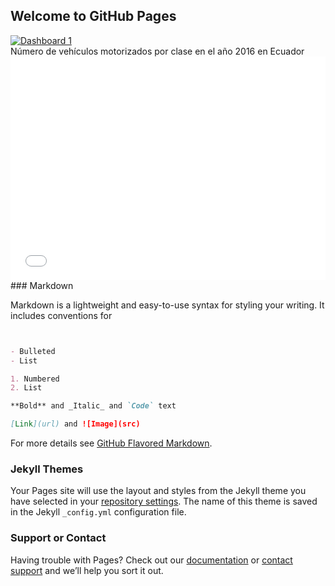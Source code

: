 ## Welcome to GitHub Pages
<div><div class='tableauPlaceholder' id='viz1539535156014' style='position: relative'><noscript><a href='#'><img alt='Dashboard 1 ' src='https:&#47;&#47;public.tableau.com&#47;static&#47;images&#47;In&#47;IncendiosForestales_0&#47;Dashboard1&#47;1_rss.png' style='border: none' /></a></noscript><object class='tableauViz'  style='display:none;'><param name='host_url' value='https%3A%2F%2Fpublic.tableau.com%2F' /> <param name='embed_code_version' value='3' /> <param name='site_root' value='' /><param name='name' value='IncendiosForestales_0&#47;Dashboard1' /><param name='tabs' value='no' /><param name='toolbar' value='yes' /><param name='static_image' value='https:&#47;&#47;public.tableau.com&#47;static&#47;images&#47;In&#47;IncendiosForestales_0&#47;Dashboard1&#47;1.png' /> <param name='animate_transition' value='yes' /><param name='display_static_image' value='yes' /><param name='display_spinner' value='yes' /><param name='display_overlay' value='yes' /><param name='display_count' value='yes' /><param name='filter' value='publish=yes' /></object></div>                <script type='text/javascript'>                    var divElement = document.getElementById('viz1539535156014');                    var vizElement = divElement.getElementsByTagName('object')[0];                    vizElement.style.minWidth='420px';vizElement.style.maxWidth='650px';vizElement.style.width='100%';vizElement.style.minHeight='587px';vizElement.style.maxHeight='887px';vizElement.style.height=(divElement.offsetWidth*0.75)+'px';                    var scriptElement = document.createElement('script');                    scriptElement.src = 'https://public.tableau.com/javascripts/api/viz_v1.js';                    vizElement.parentNode.insertBefore(scriptElement, vizElement);                </script></div>Número de vehículos motorizados por clase en el año 2016 en Ecuador<div><iframe id="datawrapper-chart-6SyMp" src="//datawrapper.dwcdn.net/6SyMp/2/" scrolling="no" frameborder="0" allowtransparency="true" style="width: 0; min-width: 100% !important;" height="358"></iframe><script type="text/javascript">if("undefined"==typeof window.datawrapper)window.datawrapper={};window.datawrapper["6SyMp"]={},window.datawrapper["6SyMp"].embedDeltas={"100":490,"200":464,"300":411,"400":385,"500":385,"700":358,"800":358,"900":358,"1000":358},window.datawrapper["6SyMp"].iframe=document.getElementById("datawrapper-chart-6SyMp"),window.datawrapper["6SyMp"].iframe.style.height=window.datawrapper["6SyMp"].embedDeltas[Math.min(1e3,Math.max(100*Math.floor(window.datawrapper["6SyMp"].iframe.offsetWidth/100),100))]+"px",window.addEventListener("message",function(a){if("undefined"!=typeof a.data["datawrapper-height"])for(var b in a.data["datawrapper-height"])if("6SyMp"==b)window.datawrapper["6SyMp"].iframe.style.height=a.data["datawrapper-height"][b]+"px"});</script></div>
### Markdown

Markdown is a lightweight and easy-to-use syntax for styling your writing. It includes conventions for

```markdown


- Bulleted
- List

1. Numbered
2. List

**Bold** and _Italic_ and `Code` text

[Link](url) and ![Image](src)
```

For more details see [GitHub Flavored Markdown](https://guides.github.com/features/mastering-markdown/).

### Jekyll Themes

Your Pages site will use the layout and styles from the Jekyll theme you have selected in your [repository settings](https://github.com/LaClaudiada/cibergeneros/settings). The name of this theme is saved in the Jekyll `_config.yml` configuration file.

### Support or Contact

Having trouble with Pages? Check out our [documentation](https://help.github.com/categories/github-pages-basics/) or [contact support](https://github.com/contact) and we’ll help you sort it out.
